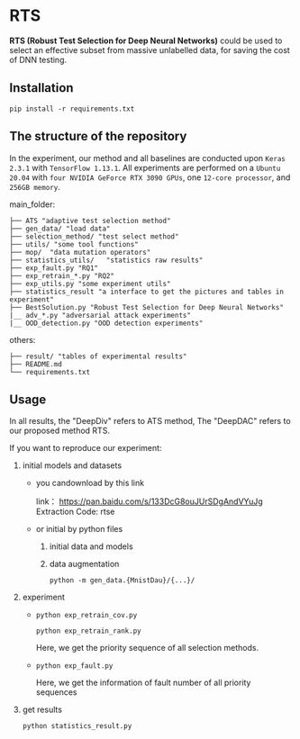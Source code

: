 # RTS
**RTS (Robust Test Selection for Deep Neural Networks)** could be used to select an effective subset from massive unlabelled data, for saving the cost of DNN testing. 



## Installation

```
pip install -r requirements.txt
```

## The structure of the repository 

In the experiment, our method and all baselines are conducted upon `Keras 2.3.1` with `TensorFlow 1.13.1`. All experiments are performed on a `Ubuntu 20.04` with `four NVIDIA GeForce RTX 3090 GPUs`, one `12-core processor`, and `256GB memory`.

main_folder:

```
├── ATS "adaptive test selection method"
├── gen_data/ "load data"
├── selection_method/ "test select method"
├── utils/ "some tool functions"
├── mop/  "data mutation operators"
├── statistics_utils/	"statistics raw results"
├── exp_fault.py "RQ1"
├── exp_retrain_*.py "RQ2"
├── exp_utils.py "some experiment utils"
├── statistics_result "a interface to get the pictures and tables in experiment"
├── BestSolution.py "Robust Test Selection for Deep Neural Networks"
|__ adv_*.py "adversarial attack experiments"
|__ OOD_detection.py "OOD detection experiments"

```

others:

```
├── result/ "tables of experimental results"
├── README.md
└── requirements.txt
```

## Usage

In all results, the "DeepDiv" refers to ATS method, The "DeepDAC" refers to our proposed method RTS.


If you want to reproduce our experiment:

1. initial  models and datasets

   - you candownload by this link

     link： https://pan.baidu.com/s/133DcG8ouJUrSDgAndVYuJg
     Extraction Code: rtse

   - or initial  by python files

     1. initial data and models

     2. data augmentation

        `python -m gen_data.{MnistDau}/{...}/`

2. experiment

   - `python exp_retrain_cov.py`

     `python exp_retrain_rank.py`

     Here, we get the priority sequence of all selection methods.

   - `python exp_fault.py`

     Here, we get the information of fault number of all priority sequences

3. get results

   `python statistics_result.py`




